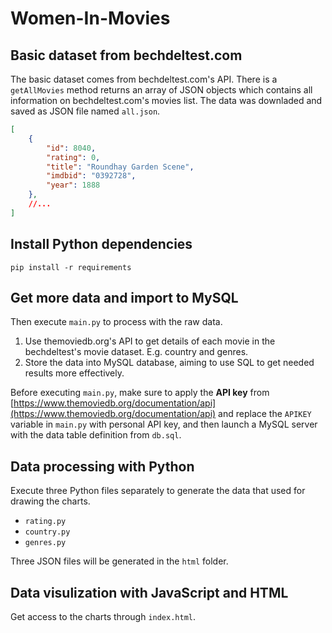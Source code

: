 # Women-In-Movies

## Basic dataset from bechdeltest.com

The basic dataset comes from bechdeltest.com's API. There is a `getAllMovies` method returns an array of JSON objects which contains all information on bechdeltest.com's movies list. The data was downladed and saved as JSON file named `all.json`.

```json
[
    {
        "id": 8040,
        "rating": 0,
        "title": "Roundhay Garden Scene",
        "imdbid": "0392728",
        "year": 1888
    },
    //...
]
```

## Install Python dependencies

```
pip install -r requirements
```

## Get more data and import to MySQL

Then execute `main.py` to process with the raw data. 

1. Use themoviedb.org's API to get details of each movie in the bechdeltest's movie dataset. E.g. country and genres.
2. Store the data into MySQL database, aiming to use SQL to get needed results more effectively.

Before executing `main.py`, make sure to apply the **API key** from [https://www.themoviedb.org/documentation/api](https://www.themoviedb.org/documentation/api) and replace the `APIKEY` variable in `main.py` with personal API key, and then launch a MySQL server with the data table definition from `db.sql`.

## Data processing with Python

Execute three Python files separately to generate the data that used for drawing the charts.

-   `rating.py`
-   `country.py`
-   `genres.py`

Three JSON files will be generated in the `html` folder.

## Data visulization with JavaScript and HTML

Get access to the charts through `index.html`.

